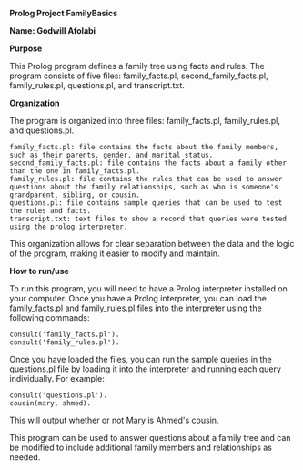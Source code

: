 **Prolog Project FamilyBasics**

**Name: Godwill Afolabi**

**Purpose**

This Prolog program defines a family tree using facts and rules. The program consists of five files: family_facts.pl, second_family_facts.pl, family_rules.pl, questions.pl, and transcript.txt.

**Organization**

The program is organized into three files: family_facts.pl, family_rules.pl, and questions.pl. 

    family_facts.pl: file contains the facts about the family members, such as their parents, gender, and marital status. 
    second_family_facts.pl: file contains the facts about a family other than the one in family_facts.pl.
    family_rules.pl: file contains the rules that can be used to answer questions about the family relationships, such as who is someone's grandparent, sibling, or cousin. 
    questions.pl: file contains sample queries that can be used to test the rules and facts. 
    transcript.txt: text files to show a record that queries were tested using the prolog interpreter. 
    
This organization allows for clear separation between the data and the logic of the program, making it easier to modify and maintain.


**How to run/use**

To run this program, you will need to have a Prolog interpreter installed on your computer. Once you have a Prolog interpreter, you can load the family_facts.pl and family_rules.pl files into the interpreter using the following commands:

    consult('family_facts.pl').
    consult('family_rules.pl').

Once you have loaded the files, you can run the sample queries in the questions.pl file by loading it into the interpreter and running each query individually. For example:

    consult('questions.pl').
    cousin(mary, ahmed).

This will output whether or not Mary is Ahmed's cousin.

This program can be used to answer questions about a family tree and can be modified to include additional family members and relationships as needed.